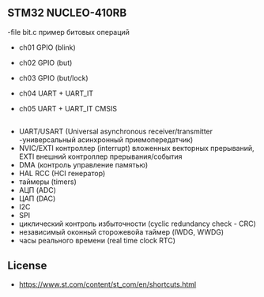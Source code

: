 ## STM32 NUCLEO-410RB

-file bit.c пример битовых операций

- ch01 GPIO (blink)
- ch02 GPIO (but)
- ch03 GPIO (but/lock)

- ch04 UART + UART_IT
- ch05 UART + UART_IT CMSIS

## 
- UART/USART (Universal asynchronous receiver/transmitter -универсальный асинхронный приемопередатчик)
- NVIC/EXTI контроллер (interrupt) вложенных векторных прерываний, EXTI внешний контроллер прерывания/события
- DMA (контроль управление памятью)
- HAL RCC (HCI генератор)
- таймеры (timers)
- АЦП (ADC) 
- ЦАП (DAC)
- I2C
- SPI
- циклический контроль избыточности (cyclic redundancy check - CRC)
- независимый  оконный сторожевойа таймер (IWDG, WWDG)
- часы реального времени (real time clock RTC)

## License

- https://www.st.com/content/st_com/en/shortcuts.html
